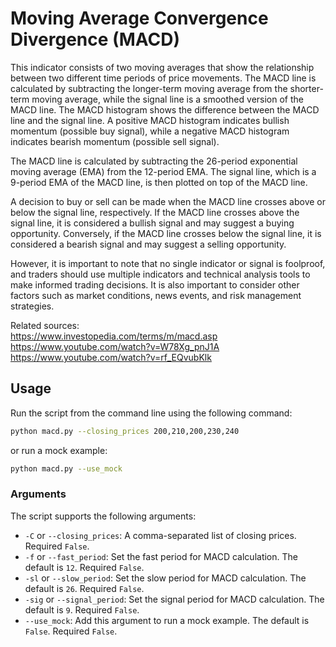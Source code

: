 # Moving Average Convergence Divergence (MACD)

This indicator consists of two moving averages that show the relationship between two different time periods of price movements. The MACD line is calculated by subtracting the longer-term moving average from the shorter-term moving average, while the signal line is a smoothed version of the MACD line. The MACD histogram shows the difference between the MACD line and the signal line. A positive MACD histogram indicates bullish momentum (possible buy signal), while a negative MACD histogram indicates bearish momentum (possible sell signal).


The MACD line is calculated by subtracting the 26-period exponential moving average (EMA) from the 12-period EMA. The signal line, which is a 9-period EMA of the MACD line, is then plotted on top of the MACD line.

A decision to buy or sell can be made when the MACD line crosses above or below the signal line, respectively. If the MACD line crosses above the signal line, it is considered a bullish signal and may suggest a buying opportunity. Conversely, if the MACD line crosses below the signal line, it is considered a bearish signal and may suggest a selling opportunity.

However, it is important to note that no single indicator or signal is foolproof, and traders should use multiple indicators and technical analysis tools to make informed trading decisions. It is also important to consider other factors such as market conditions, news events, and risk management strategies.


Related sources: <br/>
https://www.investopedia.com/terms/m/macd.asp <br/>
https://www.youtube.com/watch?v=W78Xg_pnJ1A <br/>
https://www.youtube.com/watch?v=rf_EQvubKlk <br/>



## Usage

Run the script from the command line using the following command:

```bash
python macd.py --closing_prices 200,210,200,230,240
```

or run a mock example:

```bash
python macd.py --use_mock
```

### Arguments

The script supports the following arguments:

- `-C` or `--closing_prices`: A comma-separated list of closing prices. Required `False`.
- `-f` or `--fast_period`: Set the fast period for MACD calculation. The default is `12`. Required `False`.
- `-sl` or `--slow_period`: Set the slow period for MACD calculation. The default is `26`. Required `False`.
- `-sig` or `--signal_period`: Set the signal period for MACD calculation. The default is `9`. Required `False`.
- `--use_mock`: Add this argument to run a mock example. The default is `False`. Required `False`.
